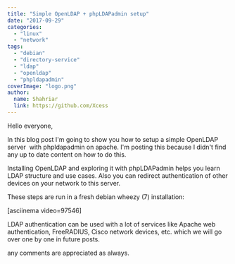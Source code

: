 ```yaml
---
title: "Simple OpenLDAP + phpLDAPadmin setup"
date: "2017-09-29"
categories: 
  - "linux"
  - "network"
tags: 
  - "debian"
  - "directory-service"
  - "ldap"
  - "openldap"
  - "phpldapadmin"
coverImage: "logo.png"
author:
  name: Shahriar
  link: https://github.com/Xcess
---
```


Hello everyone,

In this blog post I'm going to show you how to setup a simple OpenLDAP server  with phpldapadmin on apache. I'm posting this because I didn't find any up to date content on how to do this.

Installing OpenLDAP and exploring it with phpLDAPadmin helps you learn LDAP structure and use cases. Also you can redirect authentication of other devices on your network to this server.

These steps are run in a fresh debian wheezy (7) installation:

\[asciinema video=97546\]

LDAP authentication can be used with a lot of services like Apache web authentication, FreeRADIUS, Cisco network devices, etc. which we will go over one by one in future posts.

any comments are appreciated as always.
